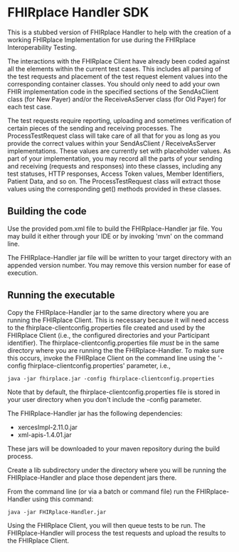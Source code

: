 # FHIRplace Handler SDK

This is a stubbed version of FHIRplace Handler to help with the creation of a working FHIRplace Implementation for use during the FHIRplace Interoperability Testing.

The interactions with the FHIRplace Client have already been coded against all the elements within the current test cases.
This includes all parsing of the test requests and placement of the test request element values into the corresponding container classes.
You should only need to add your own FHIR implementation code in the specified sections of the SendAsClient class (for New Payer) and/or the
ReceiveAsServer class (for Old Payer) for each test case.

The test requests require reporting, uploading and sometimes verification of certain pieces of the sending and receiving processes.
The ProcessTestRequest class will take care of all that for you as long as you provide the correct values within your SendAsClient / ReceiveAsServer implementations. These values are currently set with placeholder values. As part of your implementation, you may record all the parts of your sending and receiving (requests and responses) into these classes, including any test statuses, HTTP responses, Access Token values, Member Identifiers, Patient Data, and so on.  The ProcessTestRequest class will extract those values using the corresponding get() methods provided in these classes.


## Building the code

Use the provided pom.xml file to build the FHIRplace-Handler jar file. You may build it either through your IDE or 
by invoking 'mvn' on the command line.

The FHIRplace-Handler jar file will be written to your target directory with an appended version number.
You may remove this version number for ease of execution.


## Running the executable

Copy the FHIRplace-Handler jar to the same directory where you are running the FHIRplace Client.  This is necessary because it will need access to the fhirplace-clientconfig.properties file created and used by the FHIRplace Client (i.e., the configured directories and your Participant identifier).
The fhirplace-clientconfig.properties file *must* be in the same directory where you are running the the FHIRplace-Handler.  To make sure this occurs,
invoke the FHIRplace Client on the command line using the '-config fhirplace-clientconfig.properties' parameter, i.e., 

	java -jar fhirplace.jar -config fhirplace-clientconfig.properties
	
Note that by default, the fhirplace-clientconfig.properties file is stored in your user directory when you don't include the -config parameter.

The FHIRplace-Handler jar has the following dependencies:
 - xercesImpl-2.11.0.jar
 - xml-apis-1.4.01.jar

These jars will be downloaded to your maven repository during the build process.

Create a lib subdirectory under the directory where you will be running the FHIRplace-Handler and place those dependent jars there.

From the command line (or via a batch or command file) run the FHIRplace-Handler using this command:

	java -jar FHIRplace-Handler.jar

Using the FHIRplace Client, you will then queue tests to be run.  The FHIRplace-Handler will process the test requests and upload the results to the FHIRplace Client.


